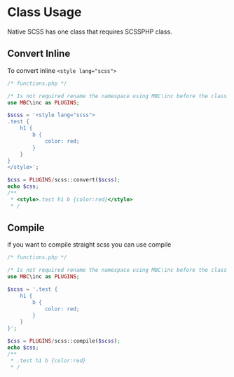# Class Usage
Native SCSS has one class that requires SCSSPHP class.

## Convert Inline
To convert inline ```<style lang="scss">```
```php
/* functions.php */

/* Is not required rename the namespace using MBC\inc before the class is fine */
use MBC\inc as PLUGINS;

$scss = '<style lang="scss">
.test {
    h1 {
        b {
            color: red;
        }
    }
}
</style>';

$css = PLUGINS/scss::convert($scss);
echo $css;
/**
 * <style>.test h1 b {color:red}</style>
 * /
```

## Compile
if you want to compile straight scss you can use compile
```php
/* functions.php */

/* Is not required rename the namespace using MBC\inc before the class is fine */
use MBC\inc as PLUGINS;

$scss = '.test {
    h1 {
        b {
            color: red;
        }
    }
}';

$css = PLUGINS/scss::compile($scss);
echo $css;
/**
 * .test h1 b {color:red}
 * /
```